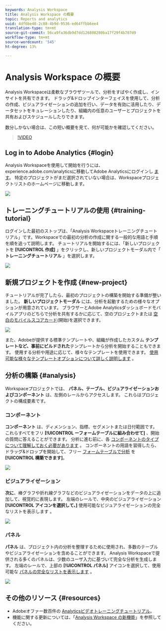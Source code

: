 ```yaml
---
keywords: Analysis Workspace
title: Analysis Workspace の概要
topic: Reports and analytics
uuid: 4df6be48-2c88-4b9d-9536-ed64ffbb6ee4
translation-type: tm+mt
source-git-commit: 56ca9fa36db9d7dd126808280ba17f29f4b787d9
workflow-type: tm+mt
source-wordcount: '545'
ht-degree: 13%

---
```



# Analysis Workspace の概要

Analysis Workspaceは柔軟なブラウザツールで、分析をすばやく作成し、インサイトを共有できます。 ドラッグ&amp;ドロップインターフェイスを使用して、分析の作成、ビジュアライゼーションの追加を行い、データを有効に活用したり、データセットをキュレーションしたり、組織内の任意のユーザーとプロジェクトを共有およびスケジュールしたりできます。

数分しかない場合は、この短い概要を見て、何が可能かを確認してください。

>[!VIDEO](https://docs.adobe.com/content/help/en/analytics-learn/tutorials/analysis-workspace/analysis-workspace-basics/analysis-workspace-overview.html)

## Log in to Adobe Analytics {#login}

Analysis Workspaceを使用して開始を行うには、experience.adobe.com/analyticsに移動してAdobe Analyticsにログインし [ます](http://experience.adobe.com/analytics)。 特定のプロジェクトがまだ選択されていない場合は、Workspaceプロジェクトリストのホームページに移動します。

![](assets/login-analytics.png)

## トレーニングチュートリアルの使用 {#training-tutorial}

ログインした最初のストップは、「Analysis Workspaceトレーニングチュートリアル」です。Workspaceでの最初の分析の作成に関する一般的な用語と手順を順を追って説明します。 チュートリアルを開始するには、「新しいプロジェクトを **[!UICONTROL 作成]** 」をクリックし、新しいプロジェクトモーダル内で「 **トレーニングチュートリアル** 」を選択します。

![](assets/training-tutorial.png)

## 新規プロジェクトを作成 {#new-project}

チュートリアルが完了したら、最初のプロジェクトの構築を開始する準備が整いました。 **新しいプロジェクトモーダル** には、分析を起動するための様々なオプションが用意されています。 ブラウザーとAdobe Analyticsダッシュボードモバイルアプリのどちらで分析を共有するかに応じて、空のプロジェクトまたは [空白のモバイルスコアカード](https://docs.adobe.com/content/help/ja-JP/analytics/analyze/mobapp/curator.html)(開始)を選択できます。

![](assets/create-new-project.png)

また、Adobeが提供する標準テンプレートや、組織が作成したカスタム **テンプレートなど、事前にビルドされた**&#x200B;テンプレートから分析を開始することもできます。 使用する分析や用途に応じて、様々なテンプレートを使用できます。 [使用可能な様々なテンプレートオプションについて詳しく説明します](https://docs.adobe.com/content/help/ja-JP/analytics/analyze/analysis-workspace/build-workspace-project/starter-projects.html) 。

## 分析の構築 {#analysis}

Workspaceプロジェクトでは、 **パネル、テーブル、ビジュアライゼーションおよびコンポーネント** は、左側のレールからアクセスします。 これらはプロジェクトの構成要素です。

### コンポーネント

**コンポーネント** は、ディメンション、指標、セグメントまたは日付範囲です。これらすべてをフリ **[!UICONTROL ーフォームテーブルに組み合わせて]** 、開始の質問に答えることができます。 分析に進む前に、各 [コンポーネントのタイプについて理解しておく必要があります](https://docs.adobe.com/content/help/ja-JP/analytics/analyze/analysis-workspace/components/analysis-workspace-components.html) 。 コンポーネントの用語を習得したら、ドラッグ&amp;ドロップを開始して、フリー [フォームテーブルで分析](https://docs.adobe.com/content/help/en/analytics/analyze/analysis-workspace/build-workspace-project/t-freeform-project.html) を **[!UICONTROL 構築できます]**。

![](assets/build-components.png)

### ビジュアライゼーション

**次に**、棒グラフや折れ線グラフなどのビジュアライゼーションをデータの上に追加して、視覚的に表現します。 左端のレールで、中央のビジュアライゼーション **[!UICONTROL アイコンを選択して、]** 使用可能なビジュアライゼーションの完全なリストを表示します [](https://docs.adobe.com/content/help/ja-JP/analytics/analyze/analysis-workspace/visualizations/freeform-analysis-visualizations.html) 。

![](assets/build-visualizations.png)

### パネル

**パネル** は、プロジェクト内の分析を整理するために使用され、多数のテーブルやビジュアライゼーションを含めることができます。 Analysis Workspaceで提供される多くのパネルは、少数のユーザ入力に基づいて完全な分析を生成します。 左端のレールで、上部の **[!UICONTROL パネル]** アイコンを選択して、使用可能な [パネルの完全なリストを表示します](https://docs.adobe.com/content/help/en/analytics/analyze/analysis-workspace/panels/panels.html) 。

![](assets/build-panels.png)

## その他のリソース {#resources}

* Adobeオファー数百件の [Analyticsビデオトレーニングチュートリアル](https://docs.adobe.com/content/help/en/analytics-learn/tutorials/overview.html)。
* 機能に関する更新については、「[Analysis Workspace の新機能](/help/analyze/analysis-workspace/new-features-in-analysis-workspace.md)」を参照してください。
